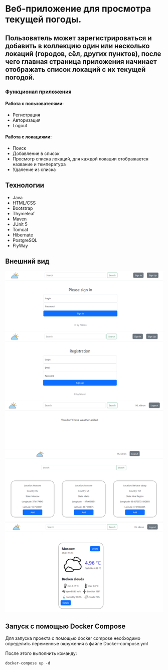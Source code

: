 # Веб-приложение для просмотра текущей погоды.
## Пользователь может зарегистрироваться и добавить в коллекцию один или несколько локаций (городов, сёл, других пунктов), после чего главная страница приложения начинает отображать список локаций с их текущей погодой.
### Функционал приложения
#### Работа с пользователями:

* Регистрация
* Авторизация
* Logout

#### Работа с локациями:

* Поиск
* Добавление в список
* Просмотр списка локаций, для каждой локации отображается название и температура
* Удаление из списка

## Технологии
* Java
* HTML/CSS
* Bootstrap
* Thymeleaf
* Maven
* JUnit 5
* Tomcat
* Hibernate
* PostgreSQL
* FlyWay

## Внешний вид
![img.png](img/img.png)
![img_1.png](img/img_1.png)
![img_2.png](img/img_2.png)
![img_3.png](img/img_3.png)
![img_4.png](img/img_4.png)

## Запуск с помощью Docker Compose
Для запуска проекта с помощью docker compose необходимо определить переменные окружения в файле Docker-compose.yml

После этого выполнить команду:

    docker-compose up -d